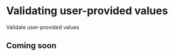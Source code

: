 # Validating user-provided values

<card-summary>
Validate user-provided values
</card-summary>

## Coming soon